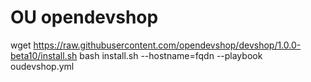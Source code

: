 # OU opendevshop
wget https://raw.githubusercontent.com/opendevshop/devshop/1.0.0-beta10/install.sh
bash install.sh --hostname=fqdn --playbook oudevshop.yml
